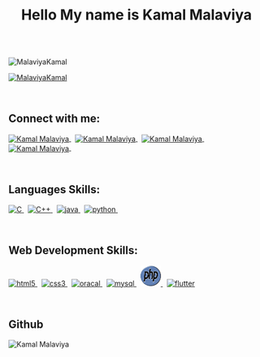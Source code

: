 <p align="center">
</p>
<h1 align="center">Hello My name is Kamal Malaviya</h1>
<br />
&nbsp;
<p align="left"> <img src="https://komarev.com/ghpvc/?username=kathan0611&label=Profile%20views&color=0e75b6&style=flat" alt="MalaviyaKamal" /> </p>

<p align="left"> <a href="https://github.com/ryo-ma/github-profile-trophy"><img src="https://github-profile-trophy.vercel.app/?username=MalaviyaKamal" alt="MalaviyaKamal" /></a> </p>


<br />
<h2 align="left"> Connect with me: </h2>
<p align="left">

<a href="https://twitter.com/kamalmalaviya" target="blank"><img align="center" src="https://www.vectorlogo.zone/logos/twitter/twitter-tile.svg" alt="Kamal Malaviya" height="30" width="30"/> </a>
&nbsp;
<a href="#" target="blank"><img align="center" src="https://www.vectorlogo.zone/logos/linkedin/linkedin-tile.svg" alt="Kamal Malaviya" height="30" width="30"/> </a>
&nbsp;
<a href="https://www.instagram.com/kamalmalaviya/" target="blank"><img align="center" src="https://www.vectorlogo.zone/logos/instagram/instagram-icon.svg" alt="Kamal Malaviya" height="30" width="30"/> </a>
&nbsp;
<a href="https://github.com/MalaviyaKamal" target="blank"><img align="center" src="https://www.vectorlogo.zone/logos/github/github-tile.svg" alt="Kamal Malaviya" height="30" width="30"/> </a>
&nbsp;
</p>

<br />

<h2 align="left"> Languages Skills: </h2>
<p align="left">
<a href="https://www.cprogramming.com/" target="_blank"> <img src="https://raw.githubusercontent.com/gilbarbara/logos/f4c8e8b933aa80ce83b6d6d387e016bf4cb4e376/logos/c.svg" alt="C" width="35" height="35"/> </a>
&nbsp;
<a href="https://www.cprogramming.com/tutorial/c++-tutorial.html" target="_blank"> <img src="https://raw.githubusercontent.com/gilbarbara/logos/f4c8e8b933aa80ce83b6d6d387e016bf4cb4e376/logos/c-plusplus.svg" alt="C++" width="35" height="35"/> </a>
&nbsp;
<a href="https://www.java.com" target="_blank"> <img src="https://www.vectorlogo.zone/logos/java/java-icon.svg" alt="java" width="45" height="40"/> </a>
&nbsp;
<a href="https://www.python.org" target="_blank"> <img src="https://www.vectorlogo.zone/logos/python/python-icon.svg" alt="python" width="35" height="35"/> </a>
&nbsp;
</p>

<br />

<h2 align="left"> Web Development Skills: </h2>
<p align="left">
<a href="https://www.w3.org/html/" target="_blank"> <img src="https://www.vectorlogo.zone/logos/w3_html5/w3_html5-icon.svg" alt="html5" width="35" height="35"/> </a> 
&nbsp;
<a href="https://www.w3schools.com/css/" target="_blank"> <img src="https://www.vectorlogo.zone/logos/w3_css/w3_css-icon.svg" alt="css3" width="35" height="35"/> </a>
&nbsp;
<a href="https://www.oracle.com/" target="_blank"> <img src="https://www.vectorlogo.zone/logos/oracle/oracle-ar21.svg" alt="oracal" width="55" height="35"/> </a>  
&nbsp;
<a href="https://www.mysql.com/" target="_blank"> <img src="https://www.vectorlogo.zone/logos/mysql/mysql-official.svg" alt="mysql" width="40" height="40"/> </a>  
&nbsp;
<a href="https://www.php.com/" target="_blank"> <img src="https://raw.githubusercontent.com/MalaviyaKamal/svg-logos/1363cd7036c2b4dcfb36c480de46259e37f5c319/php.svg" alt="mysql" width="40" height="40"/> </a>  
&nbsp;
<a href="https://flutter.dev" target="_blank"> <img src="https://www.vectorlogo.zone/logos/flutterio/flutterio-icon.svg" alt="flutter" width="35" height="35"/> </a>
</p>

<br />
<h2 align="left"> Github  </h2>
<p><img align="left" src="https://github-readme-stats.vercel.app/api/top-langs?username=MalaviyaKamal&show_icons=true&locale=en&layout=extended&langs_count=8" alt="Kamal Malaviya" /></p>
